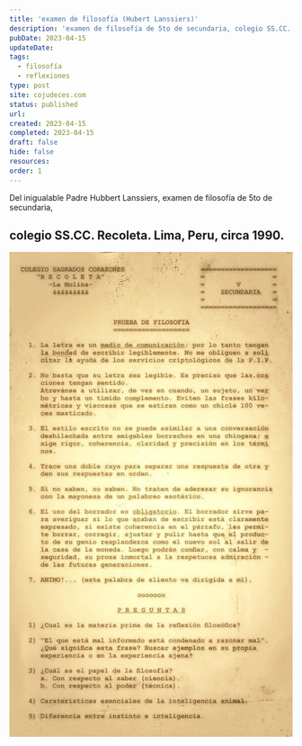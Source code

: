 ```yaml
---
title: 'examen de filosofía (Hubert Lanssiers)'
description: 'examen de filosofía de 5to de secundaria, colegio SS.CC. Recoleta. Lima, Peru, circa 1990'
pubDate: 2023-04-15
updateDate: 
tags:
  - filosofía
  - reflexiones
type: post
site: cojudeces.com
status: published
url: 
created: 2023-04-15
completed: 2023-04-15
draft: false
hide: false 
resources:
order: 1
---
```

Del inigualable Padre Hubbert Lanssiers, examen de filosofía de 5to de secundaria, 

## colegio SS.CC. Recoleta. Lima, Peru, circa 1990.
![](./images/2023-04-Prueba-de-filosofia---Lanssiers.jpeg)
